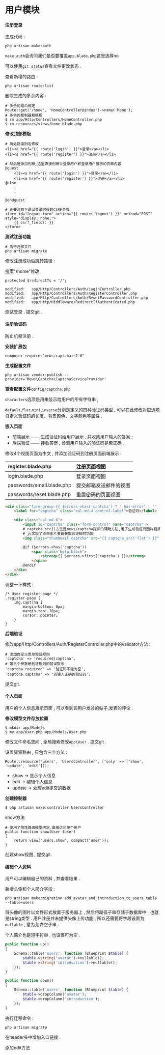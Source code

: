# 用户模块

#### 注册登录

生成代码 :

```
php artisan make:auth
```

`make:auth`会询问我们是否要覆盖`app.blade.php`这里选择no

可以使用`git status`查看文件更改状态 .

查看新增的路由 :

```
php artisan route:list
```

删除生成的多余内容 :

```
# 多余的路由绑定
Route::get('/home', 'HomeController@index')->name('home');
# 多余的控制器和模板
$ rm app/Http/Controllers/HomeController.php
$ rm resources/views/home.blade.php
```

**修改顶部模板**

```
# 两处路由别名修改
<li><a href="{{ route('login') }}">登录</a></li>
<li><a href="{{ route('register') }}">注册</a></li>

# 然后是添加判断,这里直接判断未登录用户和登录用户展示的页面内容
@guest
    <li><a href="{{ route('login') }}">登录</a></li>
    <li><a href="{{ route('register') }}">注册</a></li>
@else
    .
    .
    .
@endguest

# 还要注意下退出登录时候的CSRF令牌
<form id="logout-form" action="{{ route('logout') }}" method="POST" style="display: none;">
    {{ csrf_field() }}
</form>
```

**测试注册功能**

```
# 执行迁移文件
php artisan migrate
```

修改注册成功后跳转路径 :

搜索"/home"修改 ,

```
protected $redirectTo = '/';
```

```
modified:   app/Http/Controllers/Auth/LoginController.php
modified:   app/Http/Controllers/Auth/RegisterController.php
modified:   app/Http/Controllers/Auth/ResetPasswordController.php
modified:   app/Http/Middleware/RedirectIfAuthenticated.php
```

测试登录 . 提交git .

#### 注册验证码

防止机器注册 .

**安装扩展包**

```
composer require "mews/captcha:~2.0"
```

**生成配置文件**

```
php artisan vendor:publish --provider='Mews\Captcha\CaptchaServiceProvider'
```

**查看配置文件**`config/captcha.php`

`characters`选项是用来显示给用户的所有字符串 ;

`default`,`flat`,`mini`,`inverse`分别是定义的四种验证码类型 , 可以在此修改对应选项自定义验证码的长度、背景颜色、文字颜色等属性 .

**嵌入页面**

* 前端展示 —— 生成验证码给用户展示 , 并收集用户输入的答案 ;
* 后端验证 —— 接收答案 , 检测用户输入的验证码是否正确 .

修改4个视图页面为中文 , 并添加验证码到注册页面前端展示 :

| register.blade.php | 注册页面视图 |
| :--- | :--- |
| login.blade.php | 登录页面视图 |
| passwords/email.blade.php | 提交邮箱发送邮件的视图 |
| passwords/reset.blade.php | 重置密码的页面视图 |

```html
<div class="form-group {{ $errors->has('captcha') ? ' has-error' : '' }}">
    <label for="captcha" class="col-md-4 control-label">验证码</label>

    <div class="col-md-6">
        <input id="captcha" class="form-control" name="captcha" >
        # captcha_src()方法是mews/captcha提供的辅助方法,用于生成验证码图片链接
        # js实现了点击图片重新获取验证码的功能
        <img class="thumbnail captcha" src="{{ captcha_src('flat') }}" onclick="this.src='/captcha/flat?'+Math.random()" title="点击图片重新获取验证码">

        @if ($errors->has('captcha'))
            <span class="help-block">
                <strong>{{ $errors->first('captcha') }}</strong>
            </span>
        @endif
    </div>
</div>
```

调整一下样式 :

```
/* User register page */
.register-page {
    img.captcha {
        margin-bottom: 0px;
        margin-top: 10px;
        cursor: pointer;
    }
}
```

**后端验证**

修改app/Http/Controllers/Auth/RegisterController.php中的validator方法 :

```
# 添加自定义表单验证规则
'captcha' => 'required|captcha',
# 第三个参数是验证规则的错误提示
'captcha.required' => '验证码不能为空',
'captcha.captcha' => '请输入正确的验证码',
```

提交git.

#### 个人页面

用户的个人信息展示页面 , 可以看到该用户发过的帖子,发表的评论 .

**修改模型文件存放位置**

```
$ mkdir app/Models
$ mv app/User.php app/Models/User.php
```

修改文件命名空间 , 全局搜索修改`App\User` . 提交git .

设置资源路由 , 只包含三个方法 :

```
Route::resource('users', 'UsersController', ['only' => ['show', 'update', 'edit']]);
```

* show -&gt; 显示个人信息
* edit -&gt; 编辑个人信息
* update -&gt; 处理edit提交的数据

**创建控制器**

```
$ php artisan make:controller UsersController
```

show方法

```
# 使用了隐性路由模型绑定,直接访问单个用户
public function show(User $user)
{
    return view('users.show', compact('user'));
}
```

创建show视图 , 提交git.

#### 编辑个人资料

用户可以编辑自己的资料 , 并查看结果 .

新增头像和个人简介字段 :

```
php artisan make:migration add_avatar_and_introduction_to_users_table --table=users
```

将头像的图片以文件形式放置于服务器上 , 然后将路径子串存储于数据库中 , 也就是string类型 . 用户注册并未提供头像上传功能 , 所以还需要将字段设置为`nullable` , 意为允许空子串 .

个人简介也是短字符串 , 也设置可为空 .

```php
public function up()
{
    Schema::table('users', function (Blueprint $table) {
        $table->string('avatar')->nullable();
        $table->string('introduction')->nullable();
    });
}

public function down()
{
    Schema::table('users', function (Blueprint $table) {
        $table->dropColumn('avatar');
        $table->dropColumn('introduction');
    });
}
```

执行迁移命令 :

```
php artisan migrate
```

在header头中增加入口链接 .

添加edit方法

```

```



